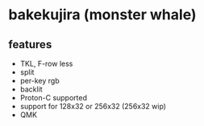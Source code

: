 # bakekujira (monster whale)

## features
* TKL, F-row less
* split 
* per-key rgb
* backlit
* Proton-C supported
* support for 128x32 or 256x32 (256x32 wip)
* QMK

